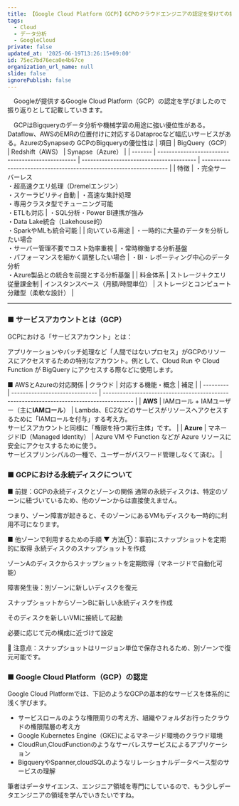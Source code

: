 ```yaml
---
title: 【Google Cloud Platform（GCP）】GCPのクラウドエンジニアの認定を受けての振り返り
tags:
  - Cloud
  - データ分析
  - GoogleCloud
private: false
updated_at: '2025-06-19T13:26:15+09:00'
id: 75ec7bd76eca0e4b67ce
organization_url_name: null
slide: false
ignorePublish: false
---
```

　Googleが提供するGoogle Cloud Platform（GCP）の認定を学びましたので振り返りとして記載していきます。

 　GCPはBigqueryのデータ分析や機械学習の用途に強い優位性がある。Dataflow、AWSのEMRの位置付けに対応するDataprocなど幅広いサービスがある。AzureのSynapseの
 GCPのBigqueryの優位性は
 | 項目      | BigQuery（GCP）                                     | Redshift（AWS）                            | Synapse（Azure）                                                     |
| ------- | ------------------------------------------------- | ---------------------------------------- | ------------------------------------------------------------------ |
| 特徴      | ・完全サーバーレス<br>・超高速クエリ処理（Dremelエンジン）<br>・スケーラビリティ自動 | ・高速な集計処理<br>・専用クラスタ型でチューニング可能<br>・ETLも対応 | ・SQL分析・Power BI連携が強み<br>・Data Lake統合（Lakehouse的）<br>・SparkやMLも統合可能 |
| 向いている用途 | ・一時的に大量のデータを分析したい場合<br>・サーバー管理不要でコスト効率重視          | ・常時稼働する分析基盤<br>・パフォーマンスを細かく調整したい場合       | ・BI・レポーティング中心のデータ分析<br>・Azure製品との統合を前提とする分析基盤                      |
| 料金体系    | ストレージ＋クエリ従量課金制                                    | インスタンスベース（月額/時間単位）                       | ストレージとコンピュート分離型（柔軟な設計）                                             |

---

### ■ サービスアカウントとは（GCP）
GCPにおける「サービスアカウント」とは：

アプリケーションやバッチ処理など「人間ではないプロセス」がGCPのリソースにアクセスするための特別なアカウント。例として、Cloud Run や Cloud Function が BigQuery にアクセスする際などに使用します。

■ AWSとAzureの対応関係
| クラウド      | 対応する機能・概念                      | 補足                                                                                       |
| --------- | ------------------------------ | ---------------------------------------------------------------------------------------- |
| **AWS**   | IAMロール + IAMユーザー（主に**IAMロール**） | Lambda、EC2などのサービスがリソースへアクセスするために「IAMロールを付与」する考え方。<br>サービスアカウントと同様に「権限を持つ実行主体」です。         |
| **Azure** | マネージドID（Managed Identity）      | Azure VM や Function などが Azure リソースに安全にアクセスするために使う。<br>サービスプリンシパルの一種で、ユーザーがパスワード管理しなくて済む。 |


### ■ GCPにおける永続ディスクについて

■ 前提：GCPの永続ディスクとゾーンの関係
通常の永続ディスクは、特定のゾーンに紐づいているため、他のゾーンからは直接使えません。

つまり、ゾーン障害が起きると、そのゾーンにあるVMもディスクも一時的に利用不可になります。

■ 他ゾーンで利用するための手順
▼ 方法①：事前にスナップショットを定期的に取得
永続ディスクのスナップショットを作成

ゾーンAのディスクからスナップショットを定期取得（マネージドで自動化可能）

障害発生後：別ゾーンに新しいディスクを復元

スナップショットからゾーンBに新しい永続ディスクを作成

そのディスクを新しいVMに接続して起動

必要に応じて元の構成に近づけて設定

📝 注意点：スナップショットはリージョン単位で保存されるため、別ゾーンで復元可能です。

### ■ Google Cloud Platform（GCP）の認定
Google Cloud Platformでは、下記のようなGCPの基本的なサービスを体系的に浅く学びます。
- サービスロールのような権限周りの考え方、組織やフォルダお行ったクラウドの権限階層の考え方
- Google Kubernetes Engine（GKE)によるマネージド環境のクラウド環境
- CloudRun,CloudFunctionのようなサーバレスサービスによるアプリケーション
- BigqueryやSpanner,cloudSQLのようなリレーショナルデータベース型のサービスの理解

筆者はデータサイエンス、エンジニア領域を専門にしているので、もう少しデータエンジニアの領域を学んでいきたいですね。
